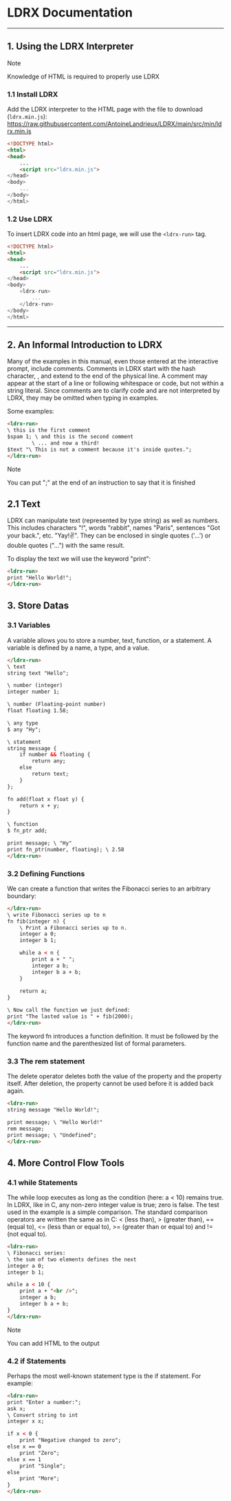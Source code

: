 
# LDRX Documentation

---

## 1. Using the LDRX Interpreter

> [!NOTE]
> Knowledge of HTML is required to properly use LDRX

### 1.1 Install LDRX

Add the LDRX interpreter to the HTML page with the file to download (`ldrx.min.js`):
<https://raw.githubusercontent.com/AntoineLandrieux/LDRX/main/src/min/ldrx.min.js>

```html
<!DOCTYPE html>
<html>
<head>
    ...
    <script src="ldrx.min.js">
</head>
<body>
    ...
</body>
</html>
```

### 1.2 Use LDRX

To insert LDRX code into an html page, we will use the `<ldrx-run>` tag.

```html
<!DOCTYPE html>
<html>
<head>
    ...
    <script src="ldrx.min.js">
</head>
<body>
    <ldrx-run>
        ...
    </ldrx-run>
</body>
</html>
```

---

## 2. An Informal Introduction to LDRX

Many of the examples in this manual, even those entered at the interactive prompt, include comments. Comments in LDRX start with the hash character, \, and extend to the end of the physical line. A comment may appear at the start of a line or following whitespace or code, but not within a string literal. Since comments are to clarify code and are not interpreted by LDRX, they may be omitted when typing in examples.

Some examples:

```html
<ldrx-run>
\ this is the first comment
$spam 1; \ and this is the second comment
        \ ... and now a third!
$text "\ This is not a comment because it's inside quotes.";
</ldrx-run>
```

> [!NOTE]
> You can put ";" at the end of an instruction to say that it is finished

## 2.1 Text

LDRX can manipulate text (represented by type string) as well as numbers. This includes characters "!", words "rabbit", names "Paris", sentences "Got your back.", etc. "Yay!✌️". They can be enclosed in single quotes ('...') or double quotes ("...") with the same result.

To display the text we will use the keyword "print":

```html
<ldrx-run>
print "Hello World!";
</ldrx-run>
```

## 3. Store Datas

### 3.1 Variables

A variable allows you to store a number, text, function, or a statement.
A variable is defined by a name, a type, and a value.

```html
</ldrx-run>
\ text
string text "Hello";

\ number (integer)
integer number 1;

\ number (Floating-point number)
float floating 1.58;

\ any type
$ any "Hy";

\ statement
string message {
    if number && floating {
        return any;
    else
        return text;
    }
};

fn add(float x float y) {
    return x + y;
}

\ function
$ fn_ptr add;

print message; \ "Hy"
print fn_ptr(number, floating); \ 2.58
</ldrx-run>
```

### 3.2 Defining Functions

We can create a function that writes the Fibonacci series to an arbitrary boundary:

```html
</ldrx-run>
\ write Fibonacci series up to n
fn fib(integer n) {
    \ Print a Fibonacci series up to n.
    integer a 0;
    integer b 1;

    while a < n {
        print a + " ";
        integer a b;
        integer b a + b;
    }
    
    return a;
}

\ Now call the function we just defined:
print "The lasted value is " + fib(2000);
</ldrx-run>
```

The keyword fn introduces a function definition. It must be followed by the function name and the parenthesized list of formal parameters.

### 3.3 The rem statement

The delete operator deletes both the value of the property and the property itself. After deletion, the property cannot be used before it is added back again.

```html
<ldrx-run>
string message "Hello World!";

print message; \ "Hello World!"
rem message;
print message; \ "Undefined";
</ldrx-run>
```

## 4. More Control Flow Tools

### 4.1 while Statements

The while loop executes as long as the condition (here: a < 10) remains true. In LDRX, like in C, any non-zero integer value is true; zero is false. The test used in the example is a simple comparison. The standard comparison operators are written the same as in C: < (less than), > (greater than), == (equal to), <= (less than or equal to), >= (greater than or equal to) and != (not equal to).

```html
<ldrx-run>
\ Fibonacci series:
\ the sum of two elements defines the next
integer a 0;
integer b 1;

while a < 10 {
    print a + "<br />";
    integer a b;
    integer b a + b;
}
</ldrx-run>
```

> [!NOTE]
> You can add HTML to the output

### 4.2 if Statements

Perhaps the most well-known statement type is the if statement. For example:

```html
<ldrx-run>
print "Enter a number:";
ask x;
\ Convert string to int 
integer x x;

if x < 0 {
    print "Negative changed to zero";
else x == 0
    print "Zero";
else x == 1
    print "Single";
else
    print "More";
}
</ldrx-run>
```
